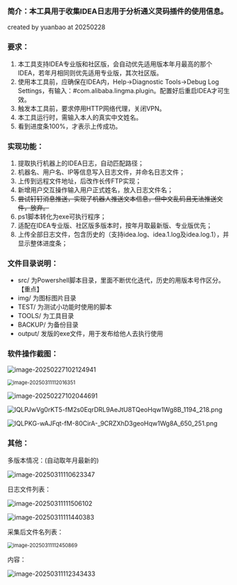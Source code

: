 ### 简介：本工具用于收集IDEA日志用于分析通义灵码插件的使用信息。

created by yuanbao at 20250228



### 要求：

1. 本工具支持IDEA专业版和社区版，会自动优先适用版本年月最高的那个IDEA，若年月相同则优先适用专业版，其次社区版。
2. 使用本工具前，应确保在IDEA内，Help->Diagnostic Tools->Debug Log Settings，有输入：#com.alibaba.lingma.plugin。配置好后重启IDEA才可生效。
3. 触发本工具前，要求停用HTTP网络代理，关闭VPN。
4. 本工具运行时，需输入本人的真实中文姓名。
5. 看到进度条100%，才表示上传成功。





### 实现功能：

1. 提取执行机器上的IDEA日志，自动匹配路径；
2. 机器名、用户名、IP等信息写入日志文件，并命名日志文件；
3. 上传到远程文件地址，后改作长传FTP实现；
4. 新增用户交互操作输入用户正式姓名，放入日志文件名；
5. ~~尝试钉钉消息推送，实现了机器人推送文本信息，但中文乱码且无法推送文件，放弃。~~
6. ps1脚本转化为exe可执行程序；
7. 适配在IDEA专业版、社区版多版本时，按年月取最新版、专业版优先；
8. 上传全部日志文件，包含历史的（支持idea.log、idea.1.log及idea.log.1），并显示整体进度条；



### 文件目录说明：

- src/	为Powershell脚本目录，里面不断优化迭代，历史的用版本号作区分。【重点】
- img/	为图标图片目录
- TEST/	为测试小功能时使用的脚本
- TOOLS/	为工具目录
- BACKUP/	为备份目录
- output/ 	发版的exe文件，用于发布给他人去执行使用



### 软件操作截图：

![image-20250227102124941](https://yuanbao-oss.oss-cn-shenzhen.aliyuncs.com/img/public_imgs/PicGo/202502271021028.png)

<img src="https://yuanbao-oss.oss-cn-shenzhen.aliyuncs.com/img/public_imgs/PicGo/202503111120246.png" alt="image-20250311112016351" style="zoom: 80%;" />

![image-20250227102044691](https://yuanbao-oss.oss-cn-shenzhen.aliyuncs.com/img/public_imgs/PicGo/202502271020989.png)

![lQLPJwVg0rKT5-fM2s0EqrDRL9AeJtU8TQeoHqw1Wg8B_1194_218.png](https://yuanbao-oss.oss-cn-shenzhen.aliyuncs.com/img/public_imgs/PicGo/202503111102206.png)

![lQLPKG-wAJFqt-fM-80CirA-_9CRZXhD3geoHqw1Wg8A_650_251.png](https://yuanbao-oss.oss-cn-shenzhen.aliyuncs.com/img/public_imgs/PicGo/202503111102067.png)







### 其他：

多版本情况：(自动取年月最新的)

![image-20250311110623347](https://yuanbao-oss.oss-cn-shenzhen.aliyuncs.com/img/public_imgs/PicGo/202503111106106.png)

日志文件列表：

![image-20250311111506102](https://yuanbao-oss.oss-cn-shenzhen.aliyuncs.com/img/public_imgs/PicGo/202503111115481.png)

![image-20250311111440383](https://yuanbao-oss.oss-cn-shenzhen.aliyuncs.com/img/public_imgs/PicGo/202503111114516.png)



采集后文件名列表：

<img src="https://yuanbao-oss.oss-cn-shenzhen.aliyuncs.com/img/public_imgs/PicGo/202503111124177.png" alt="image-20250311112450869" style="zoom:80%;" />

内容：

![image-20250311112343433](https://yuanbao-oss.oss-cn-shenzhen.aliyuncs.com/img/public_imgs/PicGo/202503111123259.png)